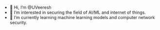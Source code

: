 - 👋 Hi, I’m @UVeeresh
- 👀 I’m interested in securing the field of AI/ML and internet of things.
- 🌱 I’m currently learning machine learning models and computer network security.

<!---
UVeeresh/UVeeresh is a ✨ special ✨ repository because its `README.md` (this file) appears on your GitHub profile.
You can click the Preview link to take a look at your changes.
--->
